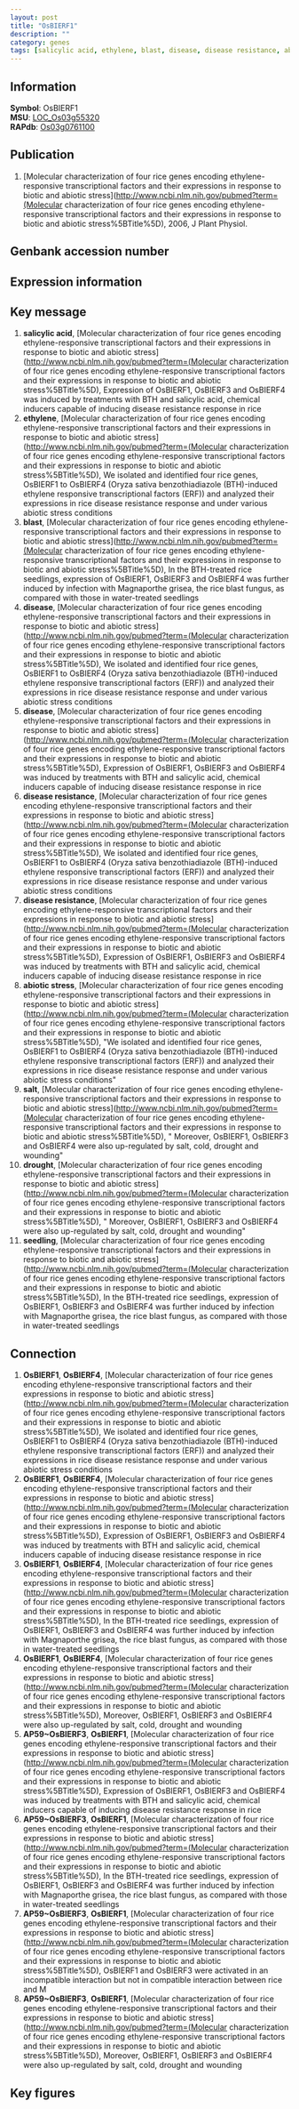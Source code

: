 ```yaml
---
layout: post
title: "OsBIERF1"
description: ""
category: genes
tags: [salicylic acid, ethylene, blast, disease, disease resistance, abiotic stress, salt, drought, seedling, Gene]
---
```


## Information
__Symbol__: OsBIERF1  
__MSU__: [LOC_Os03g55320](http://rice.plantbiology.msu.edu/cgi-bin/ORF_infopage.cgi?orf=LOC_Os03g55320)  
__RAPdb__: [Os03g0761100](http://rapdb.dna.affrc.go.jp/viewer/gbrowse_details/irgsp1?name=Os03g0761100)  

## Publication
1. [Molecular characterization of four rice genes encoding ethylene-responsive transcriptional factors and their expressions in response to biotic and abiotic stress](http://www.ncbi.nlm.nih.gov/pubmed?term=(Molecular characterization of four rice genes encoding ethylene-responsive transcriptional factors and their expressions in response to biotic and abiotic stress%5BTitle%5D), 2006, J Plant Physiol.

## Genbank accession number

## Expression information

## Key message
1. __salicylic acid__, [Molecular characterization of four rice genes encoding ethylene-responsive transcriptional factors and their expressions in response to biotic and abiotic stress](http://www.ncbi.nlm.nih.gov/pubmed?term=(Molecular characterization of four rice genes encoding ethylene-responsive transcriptional factors and their expressions in response to biotic and abiotic stress%5BTitle%5D),  Expression of OsBIERF1, OsBIERF3 and OsBIERF4 was induced by treatments with BTH and salicylic acid, chemical inducers capable of inducing disease resistance response in rice
2. __ethylene__, [Molecular characterization of four rice genes encoding ethylene-responsive transcriptional factors and their expressions in response to biotic and abiotic stress](http://www.ncbi.nlm.nih.gov/pubmed?term=(Molecular characterization of four rice genes encoding ethylene-responsive transcriptional factors and their expressions in response to biotic and abiotic stress%5BTitle%5D), We isolated and identified four rice genes, OsBIERF1 to OsBIERF4 (Oryza sativa benzothiadiazole (BTH)-induced ethylene responsive transcriptional factors (ERF)) and analyzed their expressions in rice disease resistance response and under various abiotic stress conditions
3. __blast__, [Molecular characterization of four rice genes encoding ethylene-responsive transcriptional factors and their expressions in response to biotic and abiotic stress](http://www.ncbi.nlm.nih.gov/pubmed?term=(Molecular characterization of four rice genes encoding ethylene-responsive transcriptional factors and their expressions in response to biotic and abiotic stress%5BTitle%5D),  In the BTH-treated rice seedlings, expression of OsBIERF1, OsBIERF3 and OsBIERF4 was further induced by infection with Magnaporthe grisea, the rice blast fungus, as compared with those in water-treated seedlings
4. __disease__, [Molecular characterization of four rice genes encoding ethylene-responsive transcriptional factors and their expressions in response to biotic and abiotic stress](http://www.ncbi.nlm.nih.gov/pubmed?term=(Molecular characterization of four rice genes encoding ethylene-responsive transcriptional factors and their expressions in response to biotic and abiotic stress%5BTitle%5D), We isolated and identified four rice genes, OsBIERF1 to OsBIERF4 (Oryza sativa benzothiadiazole (BTH)-induced ethylene responsive transcriptional factors (ERF)) and analyzed their expressions in rice disease resistance response and under various abiotic stress conditions
5. __disease__, [Molecular characterization of four rice genes encoding ethylene-responsive transcriptional factors and their expressions in response to biotic and abiotic stress](http://www.ncbi.nlm.nih.gov/pubmed?term=(Molecular characterization of four rice genes encoding ethylene-responsive transcriptional factors and their expressions in response to biotic and abiotic stress%5BTitle%5D),  Expression of OsBIERF1, OsBIERF3 and OsBIERF4 was induced by treatments with BTH and salicylic acid, chemical inducers capable of inducing disease resistance response in rice
6. __disease resistance__, [Molecular characterization of four rice genes encoding ethylene-responsive transcriptional factors and their expressions in response to biotic and abiotic stress](http://www.ncbi.nlm.nih.gov/pubmed?term=(Molecular characterization of four rice genes encoding ethylene-responsive transcriptional factors and their expressions in response to biotic and abiotic stress%5BTitle%5D), We isolated and identified four rice genes, OsBIERF1 to OsBIERF4 (Oryza sativa benzothiadiazole (BTH)-induced ethylene responsive transcriptional factors (ERF)) and analyzed their expressions in rice disease resistance response and under various abiotic stress conditions
7. __disease resistance__, [Molecular characterization of four rice genes encoding ethylene-responsive transcriptional factors and their expressions in response to biotic and abiotic stress](http://www.ncbi.nlm.nih.gov/pubmed?term=(Molecular characterization of four rice genes encoding ethylene-responsive transcriptional factors and their expressions in response to biotic and abiotic stress%5BTitle%5D),  Expression of OsBIERF1, OsBIERF3 and OsBIERF4 was induced by treatments with BTH and salicylic acid, chemical inducers capable of inducing disease resistance response in rice
8. __abiotic stress__, [Molecular characterization of four rice genes encoding ethylene-responsive transcriptional factors and their expressions in response to biotic and abiotic stress](http://www.ncbi.nlm.nih.gov/pubmed?term=(Molecular characterization of four rice genes encoding ethylene-responsive transcriptional factors and their expressions in response to biotic and abiotic stress%5BTitle%5D), "We isolated and identified four rice genes, OsBIERF1 to OsBIERF4 (Oryza sativa benzothiadiazole (BTH)-induced ethylene responsive transcriptional factors (ERF)) and analyzed their expressions in rice disease resistance response and under various abiotic stress conditions"
9. __salt__, [Molecular characterization of four rice genes encoding ethylene-responsive transcriptional factors and their expressions in response to biotic and abiotic stress](http://www.ncbi.nlm.nih.gov/pubmed?term=(Molecular characterization of four rice genes encoding ethylene-responsive transcriptional factors and their expressions in response to biotic and abiotic stress%5BTitle%5D), " Moreover, OsBIERF1, OsBIERF3 and OsBIERF4 were also up-regulated by salt, cold, drought and wounding"
10. __drought__, [Molecular characterization of four rice genes encoding ethylene-responsive transcriptional factors and their expressions in response to biotic and abiotic stress](http://www.ncbi.nlm.nih.gov/pubmed?term=(Molecular characterization of four rice genes encoding ethylene-responsive transcriptional factors and their expressions in response to biotic and abiotic stress%5BTitle%5D), " Moreover, OsBIERF1, OsBIERF3 and OsBIERF4 were also up-regulated by salt, cold, drought and wounding"
11. __seedling__, [Molecular characterization of four rice genes encoding ethylene-responsive transcriptional factors and their expressions in response to biotic and abiotic stress](http://www.ncbi.nlm.nih.gov/pubmed?term=(Molecular characterization of four rice genes encoding ethylene-responsive transcriptional factors and their expressions in response to biotic and abiotic stress%5BTitle%5D),  In the BTH-treated rice seedlings, expression of OsBIERF1, OsBIERF3 and OsBIERF4 was further induced by infection with Magnaporthe grisea, the rice blast fungus, as compared with those in water-treated seedlings

## Connection
1. __OsBIERF1__, __OsBIERF4__, [Molecular characterization of four rice genes encoding ethylene-responsive transcriptional factors and their expressions in response to biotic and abiotic stress](http://www.ncbi.nlm.nih.gov/pubmed?term=(Molecular characterization of four rice genes encoding ethylene-responsive transcriptional factors and their expressions in response to biotic and abiotic stress%5BTitle%5D), We isolated and identified four rice genes, OsBIERF1 to OsBIERF4 (Oryza sativa benzothiadiazole (BTH)-induced ethylene responsive transcriptional factors (ERF)) and analyzed their expressions in rice disease resistance response and under various abiotic stress conditions
2. __OsBIERF1__, __OsBIERF4__, [Molecular characterization of four rice genes encoding ethylene-responsive transcriptional factors and their expressions in response to biotic and abiotic stress](http://www.ncbi.nlm.nih.gov/pubmed?term=(Molecular characterization of four rice genes encoding ethylene-responsive transcriptional factors and their expressions in response to biotic and abiotic stress%5BTitle%5D),  Expression of OsBIERF1, OsBIERF3 and OsBIERF4 was induced by treatments with BTH and salicylic acid, chemical inducers capable of inducing disease resistance response in rice
3. __OsBIERF1__, __OsBIERF4__, [Molecular characterization of four rice genes encoding ethylene-responsive transcriptional factors and their expressions in response to biotic and abiotic stress](http://www.ncbi.nlm.nih.gov/pubmed?term=(Molecular characterization of four rice genes encoding ethylene-responsive transcriptional factors and their expressions in response to biotic and abiotic stress%5BTitle%5D),  In the BTH-treated rice seedlings, expression of OsBIERF1, OsBIERF3 and OsBIERF4 was further induced by infection with Magnaporthe grisea, the rice blast fungus, as compared with those in water-treated seedlings
4. __OsBIERF1__, __OsBIERF4__, [Molecular characterization of four rice genes encoding ethylene-responsive transcriptional factors and their expressions in response to biotic and abiotic stress](http://www.ncbi.nlm.nih.gov/pubmed?term=(Molecular characterization of four rice genes encoding ethylene-responsive transcriptional factors and their expressions in response to biotic and abiotic stress%5BTitle%5D),  Moreover, OsBIERF1, OsBIERF3 and OsBIERF4 were also up-regulated by salt, cold, drought and wounding
5. __AP59~OsBIERF3__, __OsBIERF1__, [Molecular characterization of four rice genes encoding ethylene-responsive transcriptional factors and their expressions in response to biotic and abiotic stress](http://www.ncbi.nlm.nih.gov/pubmed?term=(Molecular characterization of four rice genes encoding ethylene-responsive transcriptional factors and their expressions in response to biotic and abiotic stress%5BTitle%5D),  Expression of OsBIERF1, OsBIERF3 and OsBIERF4 was induced by treatments with BTH and salicylic acid, chemical inducers capable of inducing disease resistance response in rice
6. __AP59~OsBIERF3__, __OsBIERF1__, [Molecular characterization of four rice genes encoding ethylene-responsive transcriptional factors and their expressions in response to biotic and abiotic stress](http://www.ncbi.nlm.nih.gov/pubmed?term=(Molecular characterization of four rice genes encoding ethylene-responsive transcriptional factors and their expressions in response to biotic and abiotic stress%5BTitle%5D),  In the BTH-treated rice seedlings, expression of OsBIERF1, OsBIERF3 and OsBIERF4 was further induced by infection with Magnaporthe grisea, the rice blast fungus, as compared with those in water-treated seedlings
7. __AP59~OsBIERF3__, __OsBIERF1__, [Molecular characterization of four rice genes encoding ethylene-responsive transcriptional factors and their expressions in response to biotic and abiotic stress](http://www.ncbi.nlm.nih.gov/pubmed?term=(Molecular characterization of four rice genes encoding ethylene-responsive transcriptional factors and their expressions in response to biotic and abiotic stress%5BTitle%5D),  OsBIERF1 and OsBIERF3 were activated in an incompatible interaction but not in compatible interaction between rice and M
8. __AP59~OsBIERF3__, __OsBIERF1__, [Molecular characterization of four rice genes encoding ethylene-responsive transcriptional factors and their expressions in response to biotic and abiotic stress](http://www.ncbi.nlm.nih.gov/pubmed?term=(Molecular characterization of four rice genes encoding ethylene-responsive transcriptional factors and their expressions in response to biotic and abiotic stress%5BTitle%5D),  Moreover, OsBIERF1, OsBIERF3 and OsBIERF4 were also up-regulated by salt, cold, drought and wounding

## Key figures


